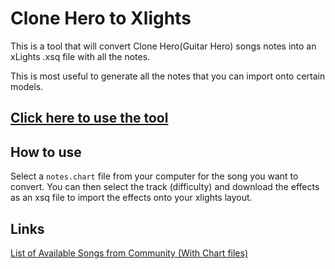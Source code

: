# Clone Hero to Xlights

This is a tool that will convert Clone Hero(Guitar Hero) songs notes into an xLights .xsq file with all the notes.

This is most useful to generate all the notes that you can import onto certain models.

## [Click here to use the tool](https://adamcoulombe.github.io/cloneherotoxlights/)


## How to use

Select a `notes.chart` file from your computer for the song you want to convert. You can then select the track (difficulty) and download the effects as an xsq file to import the effects onto your xlights layout.

## Links

[List of Available Songs from Community (With Chart files)](https://docs.google.com/spreadsheets/d/3B823ukxdVMocowo1s5XnT3tzciOfruhUVePENKc01o/edit#gid=0)
